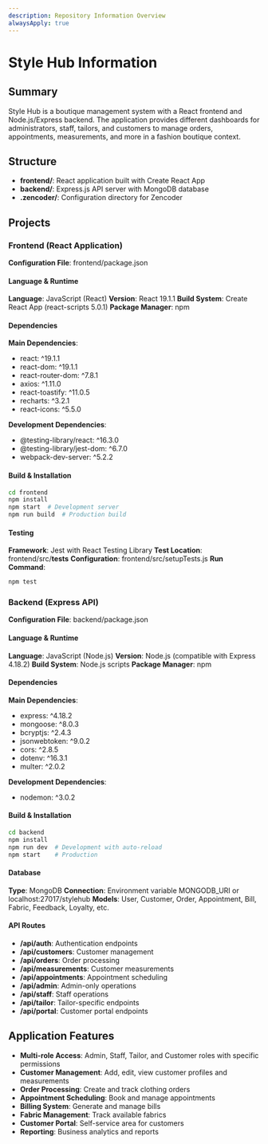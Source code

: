 ```yaml
---
description: Repository Information Overview
alwaysApply: true
---
```


# Style Hub Information

## Summary
Style Hub is a boutique management system with a React frontend and Node.js/Express backend. The application provides different dashboards for administrators, staff, tailors, and customers to manage orders, appointments, measurements, and more in a fashion boutique context.

## Structure
- **frontend/**: React application built with Create React App
- **backend/**: Express.js API server with MongoDB database
- **.zencoder/**: Configuration directory for Zencoder

## Projects

### Frontend (React Application)
**Configuration File**: frontend/package.json

#### Language & Runtime
**Language**: JavaScript (React)
**Version**: React 19.1.1
**Build System**: Create React App (react-scripts 5.0.1)
**Package Manager**: npm

#### Dependencies
**Main Dependencies**:
- react: ^19.1.1
- react-dom: ^19.1.1
- react-router-dom: ^7.8.1
- axios: ^1.11.0
- react-toastify: ^11.0.5
- recharts: ^3.2.1
- react-icons: ^5.5.0

**Development Dependencies**:
- @testing-library/react: ^16.3.0
- @testing-library/jest-dom: ^6.7.0
- webpack-dev-server: ^5.2.2

#### Build & Installation
```bash
cd frontend
npm install
npm start  # Development server
npm run build  # Production build
```

#### Testing
**Framework**: Jest with React Testing Library
**Test Location**: frontend/src/__tests__
**Configuration**: frontend/src/setupTests.js
**Run Command**:
```bash
npm test
```

### Backend (Express API)
**Configuration File**: backend/package.json

#### Language & Runtime
**Language**: JavaScript (Node.js)
**Version**: Node.js (compatible with Express 4.18.2)
**Build System**: Node.js scripts
**Package Manager**: npm

#### Dependencies
**Main Dependencies**:
- express: ^4.18.2
- mongoose: ^8.0.3
- bcryptjs: ^2.4.3
- jsonwebtoken: ^9.0.2
- cors: ^2.8.5
- dotenv: ^16.3.1
- multer: ^2.0.2

**Development Dependencies**:
- nodemon: ^3.0.2

#### Build & Installation
```bash
cd backend
npm install
npm run dev  # Development with auto-reload
npm start    # Production
```

#### Database
**Type**: MongoDB
**Connection**: Environment variable MONGODB_URI or localhost:27017/stylehub
**Models**: User, Customer, Order, Appointment, Bill, Fabric, Feedback, Loyalty, etc.

#### API Routes
- **/api/auth**: Authentication endpoints
- **/api/customers**: Customer management
- **/api/orders**: Order processing
- **/api/measurements**: Customer measurements
- **/api/appointments**: Appointment scheduling
- **/api/admin**: Admin-only operations
- **/api/staff**: Staff operations
- **/api/tailor**: Tailor-specific endpoints
- **/api/portal**: Customer portal endpoints

## Application Features
- **Multi-role Access**: Admin, Staff, Tailor, and Customer roles with specific permissions
- **Customer Management**: Add, edit, view customer profiles and measurements
- **Order Processing**: Create and track clothing orders
- **Appointment Scheduling**: Book and manage appointments
- **Billing System**: Generate and manage bills
- **Fabric Management**: Track available fabrics
- **Customer Portal**: Self-service area for customers
- **Reporting**: Business analytics and reports